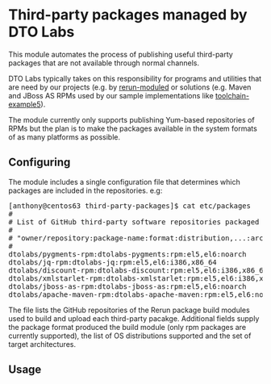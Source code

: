 Third-party packages managed by DTO Labs
========================================

This module automates the process of publishing useful third-party packages that are not available through normal channels.

DTO Labs typically takes on this responsibility for programs and utilities that are need by our projects (e.g. by [rerun-moduled](https://github.com/rerun-modules) or solutions (e.g. Maven and JBoss AS RPMs used by our sample implementations like [toolchain-example5](https://github.com/dtolabs/toolchain-example5)).

The module currently only supports publishing Yum-based repositories of RPMs but the plan is to make the packages available in the system formats of as many platforms as possible.

Configuring
-----------

The module includes a single configuration file that determines which packages are included in the repositories. e.g:

<pre>
[anthony@centos63 third-party-packages]$ cat etc/packages 
#
# List of GitHub third-party software repositories packaged and published by DTO Labs.
#
# "owner/repository:package-name:format:distribution,...:architecture,..."
#
dtolabs/pygments-rpm:dtolabs-pygments:rpm:el5,el6:noarch
dtolabs/jq-rpm:dtolabs-jq:rpm:el5,el6:i386,x86_64
dtolabs/discount-rpm:dtolabs-discount:rpm:el5,el6:i386,x86_64
dtolabs/xmlstarlet-rpm:dtolabs-xmlstarlet:rpm:el5,el6:i386,x86_64
dtolabs/jboss-as-rpm:dtolabs-jboss-as:rpm:el5,el6:noarch
dtolabs/apache-maven-rpm:dtolabs-apache-maven:rpm:el5,el6:noarch
</pre>

The file lists the GitHub repositories of the Rerun package build modules used to build and upload each third-party pacakge. Additional fields supply the package format produced the build module (only rpm packages are currently supported), the list of OS distributions supported and the set of target architectures.

Usage
-----


